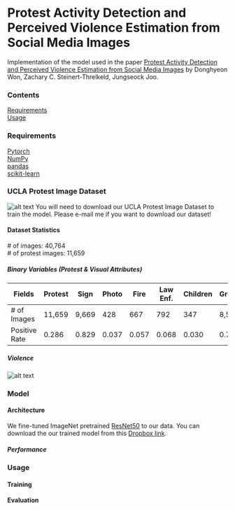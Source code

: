 # Protest Activity Detection and Perceived Violence Estimation from Social Media Images

Implementation of the model used in the paper [Protest Activity Detection and Perceived Violence Estimation from Social Media Images](https://arxiv.org/abs/1709.06204) by Donghyeon Won, Zachary C. Steinert-Threlkeld, Jungseock Joo.

### Contents
[Requirements](#requirements)   
[Usage](#usage)

### Requirements   
[Pytorch](http://pytorch.org/)   
[NumPy](http://www.numpy.org/)   
[pandas](https://pandas.pydata.org/)   
[scikit-learn](http://scikit-learn.org/)   

### UCLA Protest Image Dataset   
![alt text](https://raw.githubusercontent.com/wondonghyeon/protest-detection-violence-estimation/master/files/1-d.png)
You will need to download our UCLA Protest Image Dataset to train the model. Please e-mail me if you want to download our dataset!

#### Dataset Statistics   
\# of images: 40,764   
\# of protest images: 11,659   
##### Binary Variables (Protest \& Visual Attributes)

|Fields       |Protest|Sign  |Photo|Fire |Law Enf.|Children|Group>20|Group>100|Flag |Night|Shout|
|-------------|-------|------|-----|-----|--------|--------|--------|---------|-----|-----|-----|
|\# of Images |11,659 |9,669 |428  |667  |792     |347     |8,510   |2,939    |970  |987  |548  |
|Positive Rate|0.286  |0.829 |0.037|0.057|0.068   |0.030   |0.730   |0.252    |0.083|0.085|0.047|
##### Violence   
![alt text](https://raw.githubusercontent.com/wondonghyeon/protest-detection-violence-estimation/master/files/violence_hist.png)

### Model
#### Architecture   
We fine-tuned ImageNet pretrained [ResNet50](https://arxiv.org/abs/1512.03385) to our data. You can download the our trained model from this [Dropbox link](https://www.dropbox.com/s/hak8bp8zw8q6zfg/protest-model.pth.tar?dl=0).  
##### Performance

### Usage   
#### Training   
#### Evaluation
